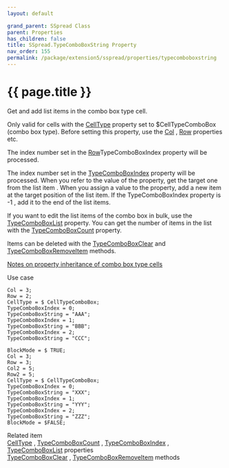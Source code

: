 ```yaml
---
layout: default

grand_parent: SSpread Class
parent: Properties
has_children: false
title: SSpread.TypeComboBoxString Property
nav_order: 155
permalink: /package/extension5/sspread/properties/typecomboboxstring
---
```

# {{ page.title }}

Get and add list items in the combo box type cell.

Only valid for cells with the <a href="/package/extension5/sspread/properties/celltype">CellType</a> property set to $CellTypeComboBox (combo box type).
Before setting this property, use the <a href="/package/extension5/sspread/properties/col">Col</a> , <a href="/package/extension5/sspread/properties/row">Row</a> properties etc.

The index number set in the <a href="/package/extension5/sspread/properties/row">Row</a>TypeComboBoxIndex property will be processed.

The index number set in the <a href="/package/extension5/sspread/properties/typecomboboxindex">TypeComboBoxIndex</a> property will be processed.
When you refer to the value of the property, get the target one from the list item .
When you assign a value to the property, add a new item at the target position of the list item. If the TypeComboBoxIndex property is -1 , add it to the end of the list items.


If you want to edit the list items of the combo box in bulk, use the <a href="/package/extension5/sspread/properties/typecomboboxlist">TypeComboBoxList</a> property.
You can get the number of items in the list with the <a href="/package/extension5/sspread/properties/typecomboboxcount">TypeComboBoxCount</a> property.

Items can be deleted with the <a href="/package/extension5/sspread/methods/typecomboboxclear">TypeComboBoxClear</a> and <a href="/package/extension5/sspread/methods/typecomboboxremoveitem">TypeComboBoxRemoveItem</a> methods.

<a href="/package/extension5/sspread/properties/celltype#notes-on-property-inheritance-of-combo-box-type-cells">Notes on property inheritance of combo box type cells</a>

Use case
```
Col = 3;
Row = 2;
CellType = $ CellTypeComboBox;
TypeComboBoxIndex = 0;
TypeComboBoxString = "AAA";
TypeComboBoxIndex = 1;
TypeComboBoxString = "BBB";
TypeComboBoxIndex = 2;
TypeComboBoxString = "CCC";
 
BlockMode = $ TRUE;
Col = 3;
Row = 3;
Col2 = 5;
Row2 = 5;
CellType = $ CellTypeComboBox;
TypeComboBoxIndex = 0;
TypeComboBoxString = "XXX";
TypeComboBoxIndex = 1;
TypeComboBoxString = "YYY";
TypeComboBoxIndex = 2;
TypeComboBoxString = "ZZZ";
BlockMode = $FALSE;
```

Related item<br>
 <a href="/package/extension5/sspread/properties/celltype">CellType</a> ,  <a href="/package/extension5/sspread/properties/typecomboboxcount">TypeComboBoxCount</a> , <a href="/package/extension5/sspread/properties/typecomboboxindex">TypeComboBoxIndex</a> , <a href="/package/extension5/sspread/properties/typecomboboxlist">TypeComboBoxList</a> properties
 <br><a href="/package/extension5/sspread/methods/typecomboboxclear">TypeComboBoxClear</a> , <a href="/package/extension5/sspread/methods/typecomboboxremoveitem">TypeComboBoxRemoveItem</a> methods